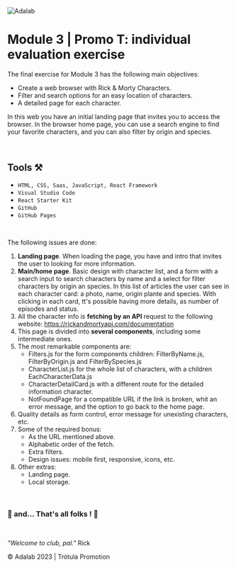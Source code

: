 ![Adalab](https://beta.adalab.es/resources/images/adalab-logo-155x61-bg-white.png)

# Module 3 | Promo T: individual evaluation exercise

The final exercise for Module 3 has the following main objectives:
- Create a web browser with Rick & Morty Characters.
- Filter and search options for an easy location of characters.
- A detailed page for each character.


In this web you have an initial landing page that invites you to access the browser. In the browser home page, you can use a search engine to find your favorite characters, and you can also filter by origin and species.


&nbsp;
## Tools ⚒️

- `HTML, CSS, Saas, JavaScript, React Framework`
- `Visual Studio Code`
- `React Starter Kit`
- `GitHub`
- `GitHub Pages`


&nbsp;

The following issues are done:

1. **Landing page**. When loading the page, you have and intro that invites the user to looking for more information.
2. **Main/home page**. Basic design with character list, and a form with a search input to search characters by name and a select for filter characters by origin an species. In this list of articles the user can see in each character card: a photo, name, origin plante and species. With clicking in each card, tt's possible having more details, as number of episodes and status. 
3. All the character info is **fetching by an API** request to the following website: https://rickandmortyapi.com/documentation
4. This page is divided into **several components**, including some intermediate ones.
5. The most remarkable components are:
    - Filters.js for the form components children: FilterByName.js, FilterByOrigin.js and FilterBySpecies.js
    - CharacterList.js for the whole list of characters, with a children EachCharacterData.js
    - CharacterDetailCard.js with a different route for the detailed information character. 
    - NotFoundPage for a compatible URL if the link is broken, whit an error message, and the option to go back to the home page.
6. Quality details as form control, error message for unexisting characters, etc.
7. Some of the required bonus:
    - As the URL mentioned above.
    - Alphabetic order of the fetch.
    - Extra filters.
    - Design issues: mobile first, responsive, icons, etc.
8. Other extras:
    - Landing page. 
    - Local storage.


&nbsp;

   ### 💫 and... That's all folks ! 💫


&nbsp;

*"Welcome to club, pal."* Rick

© Adalab 2023 | Trótula Promotion



